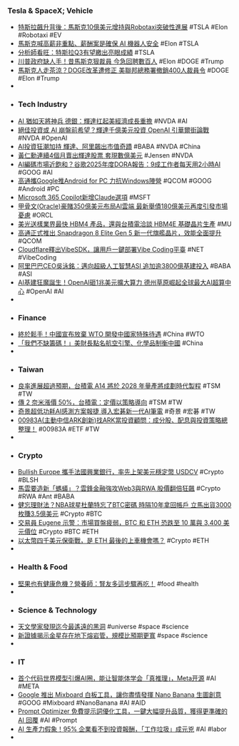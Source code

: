 ### Tesla & SpaceX; Vehicle
- [特斯拉飆升背後：馬斯克10億美元增持與Robotaxi突破性進展](https://news.cnyes.com/news/id/6167524) #TSLA #Elon #Robotaxi #EV
- [馬斯克喊高薪非重點、薪酬案是確保 AI 機器人安全](https://technews.tw/2025/09/25/musk-it-is-not-about-compensation/) #Elon #TSLA
- [分析師看旺：特斯拉Q3有望繳出亮眼成績](https://news.cnyes.com/news/id/6167029) #TSLA
- [川普政府缺人手！昔馬斯克狠裁員 今急回聘數百人](https://news.ltn.com.tw/news/world/breakingnews/5190006) #Elon #DOGE #Trump
- [馬斯克人走茶涼？DOGE改革遭修正 美聯邦總務署撤銷400人裁員令](https://tw.news.yahoo.com/馬斯克人走茶涼-doge改革遭修正-美聯邦總務署撤銷400人裁員令-054649091.html) #DOGE #Elon #Trump
-
- ### Tech Industry
- [AI 猶如天將神兵 德銀：輝達扛起美經濟成長重擔](https://finance.technews.tw/2025/09/24/nvidia-shoulders-the-burden-of-us-economic-growth/) #NVDA #AI
- [絕佳投資或 AI 崩盤前希望？輝達千億美元投資 OpenAI 引華爾街論戰](https://finance.technews.tw/2025/09/24/nvidias-100-billion-investment-in-openai-sparks-debate-on-wall-street/) #NVDA #OpenAI
- [AI投資狂潮加持 輝達、阿里飆出市值奇蹟](https://news.cnyes.com/news/id/6167578) #BABA #NVDA #China
- [黃仁勳連續4個月賣出輝達股票 套現數億美元](https://news.cnyes.com/news/id/6167452) #Jensen #NVDA
- [AI編碼市場近飽和？谷歌2025年度DORA報告：9成工作者每天用2小時AI](https://news.cnyes.com/news/id/6167061) #GOOG #AI
- [高通攜Google推Android for PC 力抗Windows陣營](https://news.cnyes.com/news/id/6167681) #QCOM #GOOG #Android #PC
- [Microsoft 365 Copilot新增Claude選項](https://www.ithome.com.tw/news/171370) #MSFT
- [甲骨文(Oracle)豪賭350億美元布局AI雲端 最新舉債180億美元再度引發市場憂慮](https://uanalyze.com.tw/articles/6433532862) #ORCL
- [美光送樣業界最快 HBM4 產品，還與台積電洽談 HBM4E 基礎晶片生產](https://technews.tw/2025/09/25/micron-delivers-industrys-fastest-hbm4-product-samples/) #MU
- [高通正式推出 Snapdragon 8 Elite Gen 5 新一代旗艦晶片，效能全面提升](https://www.koc.com.tw/archives/615213) #QCOM
- [Cloudflare釋出VibeSDK，讓用戶一鍵部署Vibe Coding平臺](https://www.ithome.com.tw/news/171365) #NET #VibeCoding
- [阿里巴巴CEO吳泳銘：邁向超級人工智慧ASI 追加逾3800億基建投入](https://news.cnyes.com/news/id/6166220) #BABA #ASI
- [AI基建狂魔誕生！OpenAI砸1兆美元擴大算力 德州草原崛起全球最大AI超算中心](https://news.cnyes.com/news/id/6167462) #OpenAI #AI
-
- ### Finance
- [終於鬆手！中國宣布放棄 WTO 開發中國家特殊待遇](https://technews.tw/2025/09/24/china-announces-it-will-forgo-wto-developing-country-special-treatment/) #China #WTO
- [「我們不缺籌碼！」美財長點名航空引擎、化學品制衡中國](https://news.cnyes.com/news/id/6166873) #China
-
- ### Taiwan
- [良率進展超過預期，台積電 A14 將於 2028 年量產將成劃時代製程](https://technews.tw/2025/09/25/tsmcs-a14-will-enter-mass-production-in-2028-and-will-become-a-groundbreaking-process/) #TSM #TW
- [傳 2 奈米漲價 50%，台積電：定價以策略導向](https://technews.tw/2025/09/25/tsmc-2nm-price-rumor/) #TSM #TW
- [奇景超低功耗AI感測方案報捷 導入宏碁新一代AI筆電](https://news.cnyes.com/news/id/6166402) #奇景 #宏碁 #TW
- [00983A(主動中信ARK創新)找ARK當投資顧問：成分股、配息與投資策略總整理！](https://news.cnyes.com/news/id/6166042) #00983A #ETF #TW
-
- ### Crypto
- [Bullish Europe 攜手法國興業銀行，率先上架美元穩定幣 USDCV](https://abmedia.io/bullish-europe-societe-generale-launch-usdcv-stablecoin) #Crypto #BLSH
- [馬雲要造新「螞蟻」？雲鋒金融強攻Web3與RWA 股價翻倍狂飆](https://news.cnyes.com/news/id/6165681) #Crypto #RWA #Ant #BABA
- [健忘理財法？NBA球星杜蘭特忘了BTC密碼 時隔10年拿回帳戶 立馬出貨3000枚賺3.5億美元](https://news.cnyes.com/news/id/6167197) #Crypto #BTC
- [交易員 Eugene 示警：市場買盤疲弱，BTC 和 ETH 恐跌至 10 萬與 3,400 美元價位](https://abmedia.io/traders-bearish-eugene-arthur-hayes-btc-100k-eth-3400) #Crypto #BTC #ETH
- [以太幣四千美元保衛戰，是 ETH 最後的上車機會嗎？](https://abmedia.io/eth-break-4000) #Crypto #ETH
-
- ### Health & Food
- [堅果也有健康危機？營養師：腎友多這步驟再吃！](https://www.commonhealth.com.tw/article/93091) #food #health
-
- ### Science & Technology
- [天文學家發現迄今最遙遠的黑洞](https://www.natgeomedia.com/science/article/content-18469.html) #universe #space #science
- [新證據揭示金星存在地下熔岩管，規模比預期更寬](https://technews.tw/2025/09/24/lava-tube-venus/) #space #science
-
- ### IT
- [首个代码世界模型引爆AI圈，能让智能体学会「真推理」，Meta开源](https://www.jiqizhixin.com/articles/2025-09-25-2) #AI #META
- [Google 推出 Mixboard 白板工具，讓你盡情發揮 Nano Banana 生圖創意](https://www.koc.com.tw/archives/615137) #GOOG #Mixboard #NanoBanana #AI #AID
- [Prompt Optimizer 免費提示詞優化工具，一鍵大幅提升品質，獲得更準確的 AI 回覆](https://www.koc.com.tw/archives/615180) #AI #Prompt
- [AI 生產力假象！95% 企業看不到投資報酬，「工作垃圾」成元兇](https://technews.tw/2025/09/25/is-ai-generated-workslop-to-blame-for-a-lack-of-productivity-gains/) #AI #labor
-